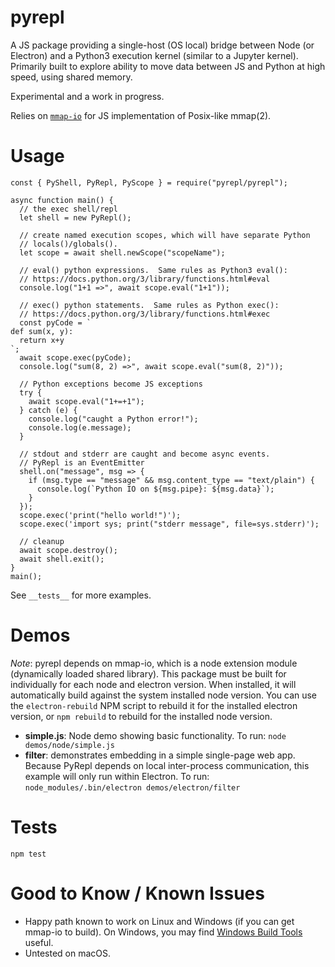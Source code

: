# pyrepl

A JS package providing a single-host (OS local) bridge between Node (or Electron) and a Python3 execution kernel (similar to a Jupyter kernel). Primarily built to explore ability to move data between JS and Python at high speed, using shared memory.

Experimental and a work in progress.

Relies on [`mmap-io`](https://github.com/ozra/mmap-io) for JS implementation of Posix-like mmap(2).

# Usage

```
const { PyShell, PyRepl, PyScope } = require("pyrepl/pyrepl");

async function main() {
  // the exec shell/repl
  let shell = new PyRepl();

  // create named execution scopes, which will have separate Python
  // locals()/globals().
  let scope = await shell.newScope("scopeName");

  // eval() python expressions.  Same rules as Python3 eval():
  // https://docs.python.org/3/library/functions.html#eval
  console.log("1+1 =>", await scope.eval("1+1"));

  // exec() python statements.  Same rules as Python exec():
  // https://docs.python.org/3/library/functions.html#exec
  const pyCode = `
def sum(x, y):
  return x+y
`;
  await scope.exec(pyCode);
  console.log("sum(8, 2) =>", await scope.eval("sum(8, 2)"));

  // Python exceptions become JS exceptions
  try {
    await scope.eval("1+=+1");
  } catch (e) {
    console.log("caught a Python error!");
    console.log(e.message);
  }

  // stdout and stderr are caught and become async events.
  // PyRepl is an EventEmitter
  shell.on("message", msg => {
    if (msg.type == "message" && msg.content_type == "text/plain") {
      console.log(`Python IO on ${msg.pipe}: ${msg.data}`);
    }
  });
  scope.exec('print("hello world!")');
  scope.exec('import sys; print("stderr message", file=sys.stderr)');

  // cleanup
  await scope.destroy();
  await shell.exit();
}
main();
```

See `__tests__` for more examples.

# Demos

_Note_: pyrepl depends on mmap-io, which is a node extension module (dynamically loaded shared library). This package must be built for individually for each node and electron version. When installed, it will automatically build against the system installed node version. You can use the `electron-rebuild` NPM script to rebuild it for the installed electron version, or `npm rebuild` to rebuild for the installed node version.

* **simple.js**: Node demo showing basic functionality. To run: `node demos/node/simple.js`
* **filter**: demonstrates embedding in a simple single-page web app. Because PyRepl depends on local inter-process communication, this example will only run within Electron. To run:
  `node_modules/.bin/electron demos/electron/filter`

# Tests

```
npm test
```

# Good to Know / Known Issues

* Happy path known to work on Linux and Windows (if you can get mmap-io to build). On Windows, you may find [Windows Build Tools](https://www.npmjs.com/package/windows-build-tools) useful.
* Untested on macOS.
